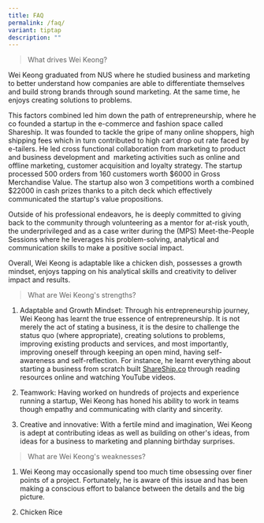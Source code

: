 ```yaml
---
title: FAQ
permalink: /faq/
variant: tiptap
description: ""
---
```

<blockquote>
<p>What drives Wei Keong?</p>
</blockquote>
<p>Wei Keong graduated from NUS where he studied business and marketing to
better understand how companies are able to differentiate themselves and
build strong brands through sound marketing. At the same time, he enjoys
creating solutions to problems.&nbsp;</p>
<p>This factors combined led him down the path of entrepreneurship, where
he co founded a startup in the e-commerce and fashion space called Shareship.
It was founded to tackle the gripe of many online shoppers, high shipping
fees which in turn contributed to high cart drop out rate faced by e-tailers.
He led cross functional collaboration from marketing to product and business
development and&nbsp; marketing activities such as online and offline marketing,
customer acquisition and loyalty strategy. The startup processed 500 orders
from 160 customers worth $6000 in Gross Merchandise Value. The startup
also won 3 competitions worth a combined $22000 in cash prizes thanks to
a pitch deck which effectively communicated the startup's value propositions.</p>
<p>Outside of his professional endeavors, he is deeply committed to giving
back to the community through volunteering as a mentor for at-risk youth,
the underprivileged and as a case writer during the (MPS) Meet-the-People
Sessions where he leverages his problem-solving, analytical and communication
skills to make a positive social impact.</p>
<p>Overall, Wei Keong is adaptable like a chicken dish, possesses a growth
mindset, enjoys tapping on his analytical skills and creativity to deliver
impact and results.</p>
<p></p>
<blockquote>
<p>What are Wei Keong's strengths?</p>
</blockquote>
<ol data-tight="true" class="tight">
<li>
<p>Adaptable and Growth Mindset: Through his entrepreneurship journey, Wei
Keong has learnt the true essence of entrepreneurship. It is not merely
the act of stating a business, it is the desire to challenge the status
quo (where appropriate), creating solutions to problems, improving existing
products and services, and most importantly, improving oneself through
keeping an open mind, having self-awareness and self-reflection. For instance,
he learnt everything about starting a business from scratch built <a href="http://ShareShip.co" rel="noopener noreferrer nofollow" target="_blank">ShareShip.co</a> through
reading resources online and watching YouTube videos.</p>
<p></p>
</li>
<li>
<p>Teamwork: Having worked on hundreds of projects and experience running
a startup, Wei Keong has honed his ability to work in teams though empathy
and communicating with clarity and sincerity.</p>
<p></p>
</li>
<li>
<p>Creative and innovative: With a fertile mind and imagination, Wei Keong
is adept at contributing ideas as well as building on other's ideas, from
ideas for a business to marketing and planning birthday surprises.</p>
<p></p>
</li>
</ol>
<p></p>
<blockquote>
<p>What are Wei Keong's weaknesses?</p>
</blockquote>
<ol data-tight="true" class="tight">
<li>
<p>Wei Keong may occasionally spend too much time obsessing over finer points
of a project. Fortunately, he is aware of this issue and has been making
a conscious effort to balance between the details and the big picture.</p>
<p></p>
</li>
<li>
<p>Chicken Rice</p>
<p>
<br>
</p>
</li>
</ol>
<p>
<br>
</p>
<p></p>